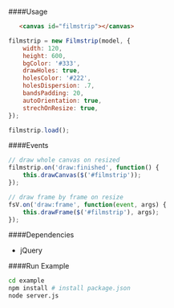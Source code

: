 ####Usage

```html
   <canvas id="filmstrip"></canvas>
```

```javascript
filmstrip = new Filmstrip(model, {
    width: 120,
    height: 600,
    bgColor: '#333',
    drawHoles: true,
    holesColor: '#222',
    holesDispersion: .7,
    bandsPadding: 20,
    autoOrientation: true,
    strechOnResize: true,
});

filmstrip.load();
```

####Events

```javascript
// draw whole canvas on resized
filmstrip.on('draw:finished', function() {
    this.drawCanvas($('#filmstrip'));
});

// draw frame by frame on resize
fsV.on('draw:frame', function(event, args) {
    this.drawFrame($('#filmstrip'), args);
});
```
####Dependencies

* jQuery

####Run Example

```bash
cd example
npm install # install package.json
node server.js
```
